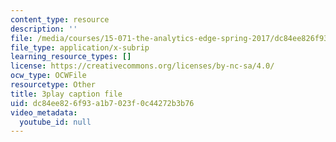 ```yaml
---
content_type: resource
description: ''
file: /media/courses/15-071-the-analytics-edge-spring-2017/dc84ee826f93a1b7023f0c44272b3b76_ruFpq-_wpc0.srt
file_type: application/x-subrip
learning_resource_types: []
license: https://creativecommons.org/licenses/by-nc-sa/4.0/
ocw_type: OCWFile
resourcetype: Other
title: 3play caption file
uid: dc84ee82-6f93-a1b7-023f-0c44272b3b76
video_metadata:
  youtube_id: null
---
```

